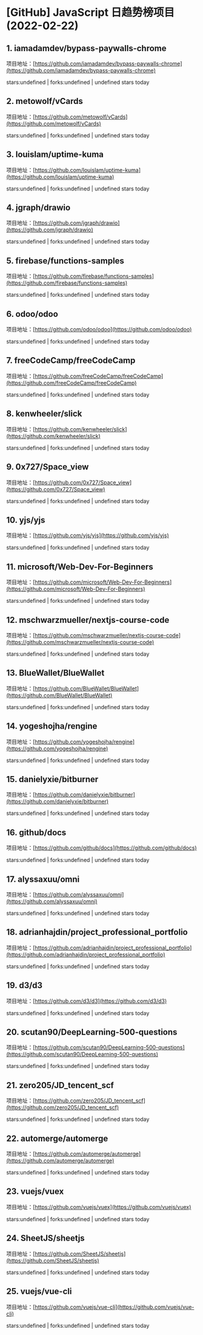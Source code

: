 # [GitHub] JavaScript 日趋势榜项目(2022-02-22)

## 1. iamadamdev/bypass-paywalls-chrome 

项目地址：[https://github.com/iamadamdev/bypass-paywalls-chrome](https://github.com/iamadamdev/bypass-paywalls-chrome)

stars:undefined | forks:undefined | undefined stars today 



## 2. metowolf/vCards 

项目地址：[https://github.com/metowolf/vCards](https://github.com/metowolf/vCards)

stars:undefined | forks:undefined | undefined stars today 



## 3. louislam/uptime-kuma 

项目地址：[https://github.com/louislam/uptime-kuma](https://github.com/louislam/uptime-kuma)

stars:undefined | forks:undefined | undefined stars today 



## 4. jgraph/drawio 

项目地址：[https://github.com/jgraph/drawio](https://github.com/jgraph/drawio)

stars:undefined | forks:undefined | undefined stars today 



## 5. firebase/functions-samples 

项目地址：[https://github.com/firebase/functions-samples](https://github.com/firebase/functions-samples)

stars:undefined | forks:undefined | undefined stars today 



## 6. odoo/odoo 

项目地址：[https://github.com/odoo/odoo](https://github.com/odoo/odoo)

stars:undefined | forks:undefined | undefined stars today 



## 7. freeCodeCamp/freeCodeCamp 

项目地址：[https://github.com/freeCodeCamp/freeCodeCamp](https://github.com/freeCodeCamp/freeCodeCamp)

stars:undefined | forks:undefined | undefined stars today 



## 8. kenwheeler/slick 

项目地址：[https://github.com/kenwheeler/slick](https://github.com/kenwheeler/slick)

stars:undefined | forks:undefined | undefined stars today 



## 9. 0x727/Space_view 

项目地址：[https://github.com/0x727/Space_view](https://github.com/0x727/Space_view)

stars:undefined | forks:undefined | undefined stars today 



## 10. yjs/yjs 

项目地址：[https://github.com/yjs/yjs](https://github.com/yjs/yjs)

stars:undefined | forks:undefined | undefined stars today 



## 11. microsoft/Web-Dev-For-Beginners 

项目地址：[https://github.com/microsoft/Web-Dev-For-Beginners](https://github.com/microsoft/Web-Dev-For-Beginners)

stars:undefined | forks:undefined | undefined stars today 



## 12. mschwarzmueller/nextjs-course-code 

项目地址：[https://github.com/mschwarzmueller/nextjs-course-code](https://github.com/mschwarzmueller/nextjs-course-code)

stars:undefined | forks:undefined | undefined stars today 



## 13. BlueWallet/BlueWallet 

项目地址：[https://github.com/BlueWallet/BlueWallet](https://github.com/BlueWallet/BlueWallet)

stars:undefined | forks:undefined | undefined stars today 



## 14. yogeshojha/rengine 

项目地址：[https://github.com/yogeshojha/rengine](https://github.com/yogeshojha/rengine)

stars:undefined | forks:undefined | undefined stars today 



## 15. danielyxie/bitburner 

项目地址：[https://github.com/danielyxie/bitburner](https://github.com/danielyxie/bitburner)

stars:undefined | forks:undefined | undefined stars today 



## 16. github/docs 

项目地址：[https://github.com/github/docs](https://github.com/github/docs)

stars:undefined | forks:undefined | undefined stars today 



## 17. alyssaxuu/omni 

项目地址：[https://github.com/alyssaxuu/omni](https://github.com/alyssaxuu/omni)

stars:undefined | forks:undefined | undefined stars today 



## 18. adrianhajdin/project_professional_portfolio 

项目地址：[https://github.com/adrianhajdin/project_professional_portfolio](https://github.com/adrianhajdin/project_professional_portfolio)

stars:undefined | forks:undefined | undefined stars today 



## 19. d3/d3 

项目地址：[https://github.com/d3/d3](https://github.com/d3/d3)

stars:undefined | forks:undefined | undefined stars today 



## 20. scutan90/DeepLearning-500-questions 

项目地址：[https://github.com/scutan90/DeepLearning-500-questions](https://github.com/scutan90/DeepLearning-500-questions)

stars:undefined | forks:undefined | undefined stars today 



## 21. zero205/JD_tencent_scf 

项目地址：[https://github.com/zero205/JD_tencent_scf](https://github.com/zero205/JD_tencent_scf)

stars:undefined | forks:undefined | undefined stars today 



## 22. automerge/automerge 

项目地址：[https://github.com/automerge/automerge](https://github.com/automerge/automerge)

stars:undefined | forks:undefined | undefined stars today 



## 23. vuejs/vuex 

项目地址：[https://github.com/vuejs/vuex](https://github.com/vuejs/vuex)

stars:undefined | forks:undefined | undefined stars today 



## 24. SheetJS/sheetjs 

项目地址：[https://github.com/SheetJS/sheetjs](https://github.com/SheetJS/sheetjs)

stars:undefined | forks:undefined | undefined stars today 



## 25. vuejs/vue-cli 

项目地址：[https://github.com/vuejs/vue-cli](https://github.com/vuejs/vue-cli)

stars:undefined | forks:undefined | undefined stars today 



